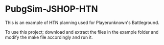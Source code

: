 # PubgSim-JSHOP-HTN
This is an example of HTN planning used for Playerunknown's Battleground. 

To use this project; download and extract the files in the example folder and modify the make file accordingly and run it.
